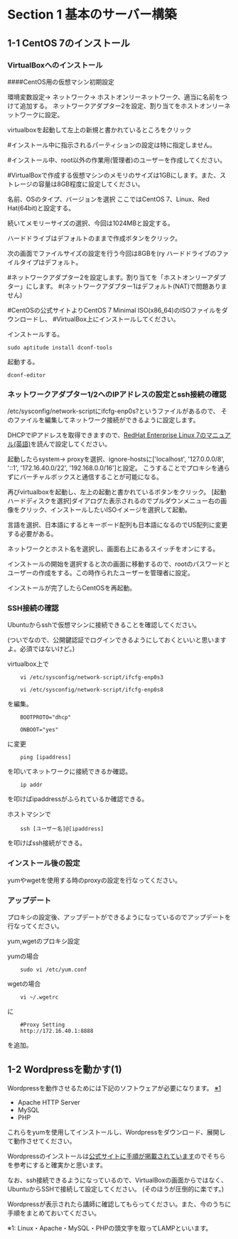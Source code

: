 # Section 1 基本のサーバー構築

## 1-1 CentOS 7のインストール

### VirtualBoxへのインストール

####CentOS用の仮想マシン初期設定

環境変数設定→ ネットワーク→ ホストオンリーネットワーク、適当に名前をつけて追加する。
ネットワークアダプター2を設定、割り当てをホストオンリーネットワークに設定。



virtualboxを起動して左上の新規と書かれているところをクリック

#インストール中に指示されるパーティションの設定は特に指定しません。

#インストール中、root以外の作業用(管理者)のユーザーを作成してください。



#VirtualBoxで作成する仮想マシンのメモリのサイズは1GBにします。また、ストレージの容量は8GB程度に設定してください。

名前、OSのタイプ、バージョンを選択
ここではCentOS 7、Linux、Red Hat(64bit)と設定する。

続いてメモリーサイズの選択、今回は1024MBと設定する。

ハードドライブはデフォルトのままで作成ボタンをクリック。


次の画面でファイルサイズの設定を行う今回は8GBを(ry
ハードドライブのファイルタイプはデフォルト。

#ネットワークアダプター2を設定します。割り当てを「ホストオンリーアダプター」にします。
#(ネットワークアダプター1はデフォルト(NAT)で問題ありません)



#CentOSの公式サイトよりCentOS 7 Minimal ISO(x86_64)のISOファイルをダウンロードし、
#VirtualBox上にインストールしてください。

インストールする。

    sudo aptitude install dconf-tools

起動する。

    dconf-editor



### ネットワークアダプター1/2へのIPアドレスの設定とssh接続の確認

/etc/sysconfig/network-scriptにifcfg-enp0s?というファイルがあるので、
そのファイルを編集してネットワーク接続ができるように設定します。

DHCPでIPアドレスを取得できますので、[RedHat Enterprise Linux 7のマニュアル(英語)](https://access.redhat.com/documentation/en-US/Red_Hat_Enterprise_Linux/7/html-single/Networking_Guide/index.html#sec-Configuring_a_Network_Interface_Using_ifcg_Files)を読んで設定してください。

起動したらsystem→ proxyを選択、ignore-hostsに['localhost', '127.0.0.0/8', '::1', '172.16.40.0/22', '192.168.0.0/16']と設定。
こうすることでプロキシを通らずにバーチャルボックスと通信することが可能になる。



再びvirtualboxを起動し、左上の起動と書かれているボタンをクリック。
[起動ハードディスクを選択]ダイアログた表示されるのでプルダウンメニュー右の画像をクリック、インストールしたいISOイメージを選択して起動。

言語を選択、日本語にするとキーボード配列も日本語になるのでUS配列に変更する必要がある。

ネットワークとホスト名を選択し、画面右上にあるスイッチをオンにする。

インストールの開始を選択すると次の画面に移動するので、rootのパスワードとユーザーの作成をする。この時作られたユーザーを管理者に設定。

インストールが完了したらCentOSを再起動。

### SSH接続の確認

Ubuntuからsshで仮想マシンに接続できることを確認してください。

(ついでなので、公開鍵認証でログインできるようにしておくといいと思いますよ。必須ではないけど。)

virtualbox上で

		vi /etc/sysconfig/network-script/ifcfg-enp0s3

		vi /etc/sysconfig/network-script/ifcfg-enp0s8

を編集。

		BOOTPROTO="dhcp"

		ONBOOT="yes"

に変更

		ping [ipaddress]

を叩いてネットワークに接続できるか確認。

		ip addr

を叩けばipaddressがふられているか確認できる。

ホストマシンで

		ssh [ユーザー名]@[ipaddress]

を叩けばssh接続ができる。
 


### インストール後の設定

yumやwgetを使用する時のproxyの設定を行なってください。

### アップデート

プロキシの設定後、アップデートができるようになっているのでアップデートを行なってください。

yum,wgetのプロキシ設定

yumの場合

		sudo vi /etc/yum.conf

wgetの場合

		vi ~/.wgetrc

に

		#Proxy Setting
		http://172.16.40.1:8888

を追加。




## 1-2 Wordpressを動かす(1)

Wordpressを動作させるためには下記のソフトウェアが必要になります。 [※1](#LAMP)

* Apache HTTP Server
* MySQL
* PHP

これらをyumを使用してインストールし、Wordpressをダウンロード、展開して動作させてください。

Wordpressのインストールは[公式サイトに手順が掲載されています](http://wpdocs.sourceforge.jp/WordPress_%E3%81%AE%E3%82%A4%E3%83%B3%E3%82%B9%E3%83%88%E3%83%BC%E3%83%AB)のでそちらを参考にすると確実かと思います。

なお、ssh接続できるようになっているので、VirtualBoxの画面からではなく、UbuntuからSSHで接続して設定してください。
(そのほうが圧倒的に楽です。)

Wordpressが表示されたら講師に確認してもらってください。また、今のうちに手順をまとめておいてください。

<a name="LAMP">※1</a>: Linux・Apache・MySQL・PHPの頭文字を取ってLAMPといいます。
